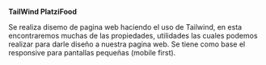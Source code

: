 **TailWind PlatziFood**

Se realiza disemo de pagina web haciendo el uso de Tailwind, en esta encontraremos muchas de las propiedades, utilidades las cuales podemos realizar para darle diseño a nuestra pagina web.
Se tiene como base el responsive para pantallas pequeñas (mobile first).
